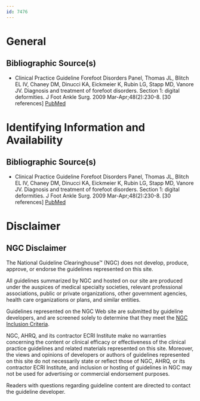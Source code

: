 ```yaml
---
id: 7476
---
```


# General

## Bibliographic Source(s)

- Clinical Practice Guideline Forefoot Disorders Panel, Thomas JL, Blitch EL IV, Chaney DM, Dinucci KA, Eickmeier K, Rubin LG, Stapp MD, Vanore JV. Diagnosis and treatment of forefoot disorders. Section 1: digital deformities. J Foot Ankle Surg. 2009 Mar-Apr;48(2):230-8. [30 references] [ PubMed ](http://www.ncbi.nlm.nih.gov/entrez/query.fcgi?cmd=Retrieve&db=pubmed&dopt=Abstract&list_uids=19232978)

# Identifying Information and Availability

## Bibliographic Source(s)

- Clinical Practice Guideline Forefoot Disorders Panel, Thomas JL, Blitch EL IV, Chaney DM, Dinucci KA, Eickmeier K, Rubin LG, Stapp MD, Vanore JV. Diagnosis and treatment of forefoot disorders. Section 1: digital deformities. J Foot Ankle Surg. 2009 Mar-Apr;48(2):230-8. [30 references] [ PubMed ](http://www.ncbi.nlm.nih.gov/entrez/query.fcgi?cmd=Retrieve&db=pubmed&dopt=Abstract&list_uids=19232978)

# Disclaimer

## NGC Disclaimer

The National Guideline Clearinghouse™ (NGC) does not develop, produce, approve, or endorse the guidelines represented on this site.

All guidelines summarized by NGC and hosted on our site are produced under the auspices of medical specialty societies, relevant professional associations, public or private organizations, other government agencies, health care organizations or plans, and similar entities.

Guidelines represented on the NGC Web site are submitted by guideline developers, and are screened solely to determine that they meet the [NGC Inclusion Criteria](/help-and-about/summaries/inclusion-criteria).

NGC, AHRQ, and its contractor ECRI Institute make no warranties concerning the content or clinical efficacy or effectiveness of the clinical practice guidelines and related materials represented on this site. Moreover, the views and opinions of developers or authors of guidelines represented on this site do not necessarily state or reflect those of NGC, AHRQ, or its contractor ECRI Institute, and inclusion or hosting of guidelines in NGC may not be used for advertising or commercial endorsement purposes.

Readers with questions regarding guideline content are directed to contact the guideline developer.

